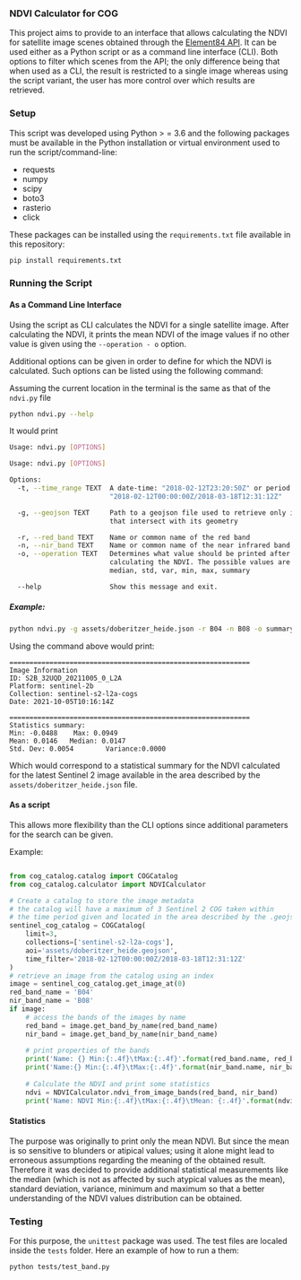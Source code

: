 ### NDVI Calculator for COG

This project aims to provide to an interface that allows calculating the NDVI for satellite image scenes
obtained through the [Element84 API](https://www.element84.com/earth-search/). It can be used either as a Python script or as a command line interface (CLI). Both options 
to filter which scenes from the API; the only difference being that when used as a CLI, the result
is restricted to a single image whereas using the script variant, the user has more control over which 
results are retrieved.

### Setup
This script was developed using Python > = 3.6 and the following packages must be available in the Python installation
or virtual environment used to run the script/command-line:

- requests
- numpy
- scipy
- boto3
- rasterio
- click

These packages can be installed using the `requirements.txt` file available in this repository:

```bash
pip install requirements.txt
```

### Running the Script

#### As a Command Line Interface
Using the script as CLI calculates the NDVI for a single satellite image.
After calculating the NDVI, it prints the mean NDVI of the image values if no other value is given
using the `--operation - o` option.

Additional options can be given in order to define for which the NDVI is calculated.
Such options can be listed using the following command:

Assuming the current location in the terminal is the same as that of the `ndvi.py` file

```bash
python ndvi.py --help
```

It would print

```bash
Usage: ndvi.py [OPTIONS]

Usage: ndvi.py [OPTIONS]

Options:
  -t, --time_range TEXT  A date-time: "2018-02-12T23:20:50Z" or period:
                         "2018-02-12T00:00:00Z/2018-03-18T12:31:12Z"

  -g, --geojson TEXT     Path to a geojson file used to retrieve only images
                         that intersect with its geometry

  -r, --red_band TEXT    Name or common name of the red band
  -n, --nir_band TEXT    Name or common name of the near infrared band
  -o, --operation TEXT   Determines what value should be printed after
                         calculating the NDVI. The possible values are: mean,
                         median, std, var, min, max, summary

  --help                 Show this message and exit.

```


##### Example:

```bash
python ndvi.py -g assets/doberitzer_heide.json -r B04 -n B08 -o summary
```

Using the command above would print:

```
============================================================
Image Information
ID: S2B_32UQD_20211005_0_L2A
Platform: sentinel-2b
Collection: sentinel-s2-l2a-cogs
Date: 2021-10-05T10:16:14Z

============================================================
Statistics summary:
Min: -0.0488    Max: 0.0949
Mean: 0.0146   Median: 0.0147
Std. Dev: 0.0054        Variance:0.0000

``` 
 
 Which would correspond to a statistical summary for the NDVI calculated for the
 latest Sentinel 2 image available in the area described by the `assets/doberitzer_heide.json` file.
 

#### As a script

This allows more flexibility than the CLI options since additional parameters for the search can be given.

Example:

````python

from cog_catalog.catalog import COGCatalog
from cog_catalog.calculator import NDVICalculator

# Create a catalog to store the image metadata
# the catalog will have a maximum of 3 Sentinel 2 COG taken within
# the time period given and located in the area described by the .geojson file
sentinel_cog_catalog = COGCatalog(
    limit=3,
    collections=['sentinel-s2-l2a-cogs'],
    aoi='assets/doberitzer_heide.geojson',
    time_filter='2018-02-12T00:00:00Z/2018-03-18T12:31:12Z'
)
# retrieve an image from the catalog using an index
image = sentinel_cog_catalog.get_image_at(0)
red_band_name = 'B04'
nir_band_name = 'B08'
if image:
    # access the bands of the images by name
    red_band = image.get_band_by_name(red_band_name)
    nir_band = image.get_band_by_name(nir_band_name)
    
    # print properties of the bands
    print('Name: {} Min:{:.4f}\tMax:{:.4f}'.format(red_band.name, red_band.min, red_band.max))
    print('Name:{} Min:{:.4f}\tMax:{:.4f}'.format(nir_band.name, nir_band.min, nir_band.max))
    
    # Calculate the NDVI and print some statistics
    ndvi = NDVICalculator.ndvi_from_image_bands(red_band, nir_band)
    print('Name: NDVI Min:{:.4f}\tMax:{:.4f}\tMean: {:.4f}'.format(ndvi.min, ndvi.max, ndvi.mean))
````

#### Statistics
The purpose was originally to print only the mean NDVI. But since the mean is so sensitive to blunders or atipical values;
using it alone might lead to erroneous assumptions regarding the meaning of the obtained result. Therefore it was decided
to provide additional statistical measurements like the median (which is not as affected by such atypical values as the mean),
standard deviation, variance, minimum and maximum  so that a better understanding of the NDVI values distribution can be obtained.


### Testing
For this purpose, the `unittest` package was used. The test files are localed inside the `tests` folder. Here an example of how to run a them:

```bash
python tests/test_band.py
```
